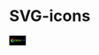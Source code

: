 # SVG-icons

<img 
    align="left" 
    alt="CodeIoT" 
    title="CodeIoT (Plataforma de cursos gratuitos em IoT, Python, etc.)" 
    width="30px" 
    style="padding-right: 10px;" 
    src="https://raw.githubusercontent.com/JoshuaPortfolioXL/SVG-icons/main/codeiot-svg.png" 
/>
